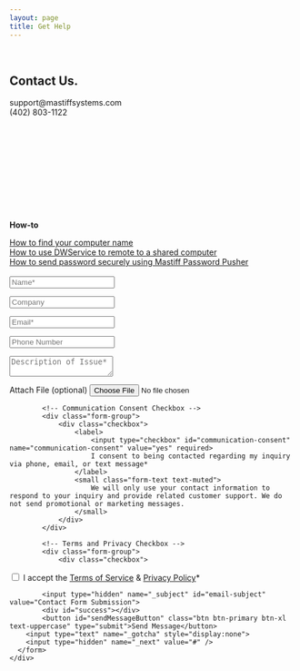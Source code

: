 ```yaml
---
layout: page
title: Get Help
---
```

<br>
<div class="container">
  <div class="row">
    <div class="col-lg-6">
      <h2 class="section-heading text-left">Contact Us.</h2>
      <p class="section-subheading">
        support@mastiffsystems.com<br>
        (402) 803-1122
      </p>
      <br>
      <br>
      <br>
      <br>
      <br>
      <br>
      <br>
      <br>
      <br>
<p><strong>How-to</strong></p>
<a href="{{ site.baseurl }}/get-help/how-to/">How to find your computer name</a><br>
<a href="{{ site.baseurl }}/get-help/dwservice/">How to use DWService to remote to a shared computer</a><br>
<a href="{{ site.baseurl }}/get-help/password-pusher/">How to send password securely using Mastiff Password Pusher</a>
</div>
    <div class="col-lg-6">
    <br>
<form
  action="https://formspree.io/f/xzzdlzja"
  method="POST"
>
            <div class="form-group">
              <input name="name" class="form-control" id="name" type="text" placeholder="Name*" required="required" data-validation-required-message="Please enter your name.">
              <p class="help-block text-danger"></p>
            </div>
            <div class="form-group">
              <input name="company" class="form-control" id="company" type="text" placeholder="Company" data-validation-required-message="Please enter your company.">
              <p class="help-block text-danger"></p>
            </div>
            <div class="form-group">
              <input name="_replyto" class="form-control" id="email" type="email" placeholder="Email*" required="required" data-validation-required-message="Please enter your email address.">
              <p class="help-block text-danger"></p>
            </div>
            <div class="form-group">
              <input name="phone" class="form-control" id="phone" type="tel" placeholder="Phone Number" required="required" data-validation-required-message="Please enter your phone number.">
              <p class="help-block text-danger"></p>
            </div>
            <div class="form-group">
              <textarea name="message" class="form-control" id="message" placeholder="Description of Issue*" required="required" data-validation-required-message="Please enter a message."></textarea>
              <p class="help-block text-danger"></p>
            </div>
           <div class="form-group">
              <label for="file-upload" class="form-label">Attach File (optional)</label>
              <input name="attachment" class="form-control" id="file-upload" type="file">
              <p class="help-block text-danger"></p>
            </div>

            <!-- Communication Consent Checkbox -->
            <div class="form-group">
                <div class="checkbox">
                    <label>
                        <input type="checkbox" id="communication-consent" name="communication-consent" value="yes" required>
                        I consent to being contacted regarding my inquiry via phone, email, or text message*
                    </label>
                    <small class="form-text text-muted">
                        We will only use your contact information to respond to your inquiry and provide related customer support. We do not send promotional or marketing messages.
                    </small>
                </div>
            </div>
            
            <!-- Terms and Privacy Checkbox -->
            <div class="form-group">
                <div class="checkbox">
<label>
    <input type="checkbox" id="terms-accept" name="terms-accept" value="yes" required>
    I accept the <a href="{{ site.baseurl }}/terms/" target="_blank">Terms of Service</a> & <a href="{{ site.baseurl }}/legal/" target="_blank">Privacy Policy</a>*
</label>
                </div>
            </div>

            <input type="hidden" name="_subject" id="email-subject" value="Contact Form Submission">
            <div id="success"></div>
            <button id="sendMessageButton" class="btn btn-primary btn-xl text-uppercase" type="submit">Send Message</button>
        <input type="text" name="_gotcha" style="display:none">
        <input type="hidden" name="_next" value="#" />
      </form>
    </div>
  </div>
</div>